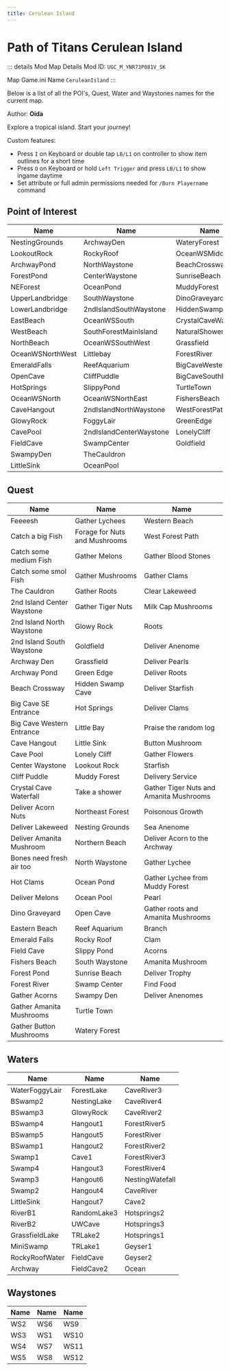 ```yaml
---
title: Cerulean Island
---
```


# Path of Titans Cerulean Island

::: details Mod Map Details
Mod ID: `UGC_M_YNR73P081V_SK`

Map Game.ini Name `CeruleanIsland`
:::

Below is a list of all the POI's, Quest, Water and Waystones names for the current map.

Author: **Oida**

Explore a tropical island. Start your journey!

Custom features:

- Press `I` on Keyboard or double tap `LB/L1` on controller to show item outlines for a short time
- Press `O` on Keyboard or hold `Left Trigger` and press `LB/L1` to show ingame daytime
- Set attribute or full admin permissions needed for `/Burn Playername` command

## Point of Interest

| Name             | Name                    | Name                 |
| ---------------- | ----------------------- | -------------------- |
| NestingGrounds   | ArchwayDen              | WateryForest         |
| LookoutRock      | RockyRoof               | OceanWSMiddle        |
| ArchwayPond      | NorthWaystone           | BeachCrossway        |
| ForestPond       | CenterWaystone          | SunriseBeach         |
| NEForest         | OceanPond               | MuddyForest          |
| UpperLandbridge  | SouthWaystone           | DinoGraveyard        |
| LowerLandbridge  | 2ndIslandSouthWaystone  | HiddenSwampCave      |
| EastBeach        | OceanWSSouth            | CrystalCaveWaterfall |
| WestBeach        | SouthForestMainIsland   | NaturalShower        |
| NorthBeach       | OceanWSSouthWest        | Grassfield           |
| OceanWSNorthWest | Littlebay               | ForestRiver          |
| EmeraldFalls     | ReefAquarium            | BigCaveWestern       |
| OpenCave         | CliffPuddle             | BigCaveSouthEast     |
| HotSprings       | SlippyPond              | TurtleTown           |
| OceanWSNorth     | OceanWSNorthEast        | FishersBeach         |
| CaveHangout      | 2ndIslandNorthWaystone  | WestForestPath       |
| GlowyRock        | FoggyLair               | GreenEdge            |
| CavePool         | 2ndIslandCenterWaystone | LonelyCliff          |
| FieldCave        | SwampCenter             | Goldfield            |
| SwampyDen        | TheCauldron             |                      |
| LittleSink       | OceanPool               |                      |

## Quest

| Name                       | Name                          | Name                                    |
| -------------------------- | ----------------------------- | --------------------------------------- |
| Feeeesh                    | Gather Lychees                | Western Beach                           |
| Catch a big Fish           | Forage for Nuts and Mushrooms | West Forest Path                        |
| Catch some medium Fish     | Gather Melons                 | Gather Blood Stones                     |
| Catch some smol Fish       | Gather Mushrooms              | Gather Clams                            |
| The Cauldron               | Gather Roots                  | Clear Lakeweed                          |
| 2nd Island Center Waystone | Gather Tiger Nuts             | Milk Cap Mushrooms                      |
| 2nd Island North Waystone  | Glowy Rock                    | Roots                                   |
| 2nd Island South Waystone  | Goldfield                     | Deliver Anenome                         |
| Archway Den                | Grassfield                    | Deliver Pearls                          |
| Archway Pond               | Green Edge                    | Deliver Roots                           |
| Beach Crossway             | Hidden Swamp Cave             | Deliver Starfish                        |
| Big Cave SE Entrance       | Hot Springs                   | Deliver Clams                           |
| Big Cave Western Entrance  | Little Bay                    | Praise the random log                   |
| Cave Hangout               | Little Sink                   | Button Mushroom                         |
| Cave Pool                  | Lonely Cliff                  | Gather Flowers                          |
| Center Waystone            | Lookout Rock                  | Starfish                                |
| Cliff Puddle               | Muddy Forest                  | Delivery Service                        |
| Crystal Cave Waterfall     | Take a shower                 | Gather Tiger Nuts and Amanita Mushrooms |
| Deliver Acorn Nuts         | Northeast Forest              | Poisonous Growth                        |
| Deliver Lakeweed           | Nesting Grounds               | Sea Anenome                             |
| Deliver Amanita Mushroom   | Northern Beach                | Deliver Acorn to the Archway            |
| Bones need fresh air too   | North Waystone                | Gather Lychee                           |
| Hot Clams                  | Ocean Pond                    | Gather Lychee from Muddy Forest         |
| Deliver Melons             | Ocean Pool                    | Pearl                                   |
| Dino Graveyard             | Open Cave                     | Gather roots and Amanita Mushrooms      |
| Eastern Beach              | Reef Aquarium                 | Branch                                  |
| Emerald Falls              | Rocky Roof                    | Clam                                    |
| Field Cave                 | Slippy Pond                   | Acorns                                  |
| Fishers Beach              | South Waystone                | Amanita Mushroom                        |
| Forest Pond                | Sunrise Beach                 | Deliver Trophy                          |
| Forest River               | Swamp Center                  | Find Food                               |
| Gather Acorns              | Swampy Den                    | Deliver Anenomes                        |
| Gather Amanita Mushrooms   | Turtle Town                   |                                         |
| Gather Button Mushrooms    | Watery Forest                 |                                         |

## Waters

| Name           | Name        | Name            |
| -------------- | ----------- | --------------- |
| WaterFoggyLair | ForestLake  | CaveRiver3      |
| BSwamp2        | NestingLake | CaveRiver4      |
| BSwamp3        | GlowyRock   | CaveRiver2      |
| BSwamp4        | Hangout1    | ForestRiver5    |
| BSwamp5        | Hangout5    | ForestRiver     |
| BSwamp1        | Hangout2    | ForestRiver2    |
| Swamp1         | Cave1       | ForestRiver3    |
| Swamp4         | Hangout3    | ForestRiver4    |
| Swamp3         | Hangout6    | NestingWatefall |
| Swamp2         | Hangout4    | CaveRiver       |
| LittleSink     | Hangout7    | Cave2           |
| RiverB1        | RandomLake3 | Hotsprings2     |
| RiverB2        | UWCave      | Hotsprings3     |
| GrassfieldLake | TRLake2     | Hotsprings1     |
| MiniSwamp      | TRLake1     | Geyser1         |
| RockyRoofWater | FieldCave   | Geyser2         |
| Archway        | FieldCave2  | Ocean           |

## Waystones

| Name | Name | Name |
| ---- | ---- | ---- |
| WS2  | WS6  | WS9  |
| WS3  | WS1  | WS10 |
| WS4  | WS7  | WS11 |
| WS5  | WS8  | WS12 |

